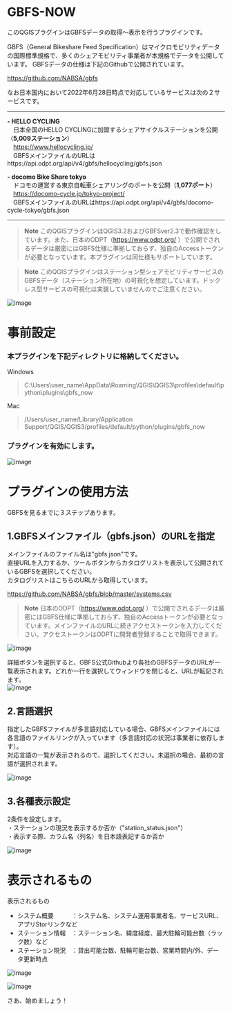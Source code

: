 # GBFS-NOW


このQGISプラグインはGBFSデータの取得～表示を行うプラグインです。  

GBFS（General Bikeshare Feed Specification）はマイクロモビリティデータの国際標準規格で、多くのシェアモビリティ事業者が本規格でデータを公開しています。  GBFSデータの仕様は下記のGithubで公開されています。  

https://github.com/NABSA/gbfs  

なお日本国内において2022年6月28日時点で対応しているサービスは次の２サービスです。  

---
**- HELLO CYCLING**  
　日本全国のHELLO CYCLINGに加盟するシェアサイクルステーションを公開（**5,009ステーション**）  
　https://www.hellocycling.jp/   
　GBFSメインファイルのURLはhttps://api.odpt.org/api/v4/gbfs/hellocycling/gbfs.json
    
**- docomo Bike Share tokyo**  
　ドコモの運営する東京自転車シェアリングのポートを公開（**1,077ポート**）  
　https://docomo-cycle.jp/tokyo-project/  
　GBFSメインファイルのURLはhttps://api.odpt.org/api/v4/gbfs/docomo-cycle-tokyo/gbfs.json
 
---
 
 
> **Note**
> このQGISプラグインはQGIS3.2およびGBFSver2.3で動作確認をしています。また、日本のODPT（https://www.odpt.org/ ）で公開でされるデータは厳密にはGBFS仕様に準拠しておらず、独自のAccessトークンが必要となっています。本プラグインは同仕様もサポートしています。  

> **Note**
> このQGISプラグインはステーション型シェアモビリティサービスのGBFSデータ（ステーション所在地）の可視化を想定しています。ドックレス型サービスの可視化は実装していませんのでご注意ください。  

![image](https://user-images.githubusercontent.com/13606213/176122064-8df71c49-d10f-4c1a-9bd4-653dac7f7f2e.png)


# 事前設定
### 本プラグインを下記ディレクトリに格納してください。  

Windows
>C:\Users\user_name\AppData\Roaming\QGIS\QGIS3\profiles\default\python\plugins\gbfs_now

Mac
>/Users/user_name/Library/Application Support/QGIS/QGIS3/profiles/default/python/plugins/gbfs_now

### プラグインを有効にします。  
![image](https://user-images.githubusercontent.com/13606213/169724659-ce130555-2cfb-4285-b0be-c97a07204646.png)


# プラグインの使用方法
GBFSを見るまでに３ステップあります。  
  
## 1.GBFSメインファイル（gbfs.json）のURLを指定  
  
メインファイルのファイル名は"gbfs.json"です。   
直接URLを入力するか、ツールボタンからカタログリストを表示して公開されているGBFSを選択してください。  
カタログリストはこちらのURLから取得しています。  
  
https://github.com/NABSA/gbfs/blob/master/systems.csv  
  
> **Note**
> 日本のODPT（https://www.odpt.org/ ）で公開でされるデータは厳密にはGBFS仕様に準拠しておらず、独自のAccessトークンが必要となっています。メインファイルのURLに続きアクセストークンを入力してください。アクセストークンはODPTに開発者登録することで取得できます。  
  
![image](https://user-images.githubusercontent.com/13606213/176124772-030c3a76-90fb-427a-ab91-bd4c7701afdd.png)


詳細ボタンを選択すると、GBFS公式Githubより各社のGBFSデータのURLが一覧表示されます。どれか一行を選択してウィンドウを閉じると、URLが転記されます。  
![image](https://user-images.githubusercontent.com/13606213/176148240-3471a297-070f-4896-ac2f-b4c4ac406380.png)


## 2.言語選択  
  
指定したGBFSファイルが多言語対応している場合、GBFSメインファイルには各言語のファイルリンクが入っています（多言語対応の状況は事業者に依存します）。  
対応言語の一覧が表示されるので、選択してください。未選択の場合、最初の言語が選択されます。  
  
![image](https://user-images.githubusercontent.com/13606213/176124387-3503ad6e-a647-409a-9c3c-a89d4a628f0f.png)
  
## 3.各種表示設定  
  
2条件を設定します。  
・ステーションの現況を表示するか否か（"station_status.json"）  
・表示する際、カラム名（列名）を日本語表記するか否か  
  
  ![image](https://user-images.githubusercontent.com/13606213/176125157-84de68b0-b93c-4c84-b12b-985754435995.png)


# 表示されるもの
  
表示されるもの  
- システム概要　　　：システム名、システム運用事業者名、サービスURL、アプリStorリンクなど  
- ステーション情報　：ステーション名、緯度経度、最大駐輪可能台数（ラック数）など  
- ステーション現況　：貸出可能台数、駐輪可能台数、営業時間内/外、データ更新時点

![image](https://user-images.githubusercontent.com/13606213/176126371-1f34ce41-d145-4223-9249-95b850316080.png)

![image](https://user-images.githubusercontent.com/13606213/176125981-68504f01-3ca0-4319-baec-4b56d75582a2.png)

さあ、始めましょう！
